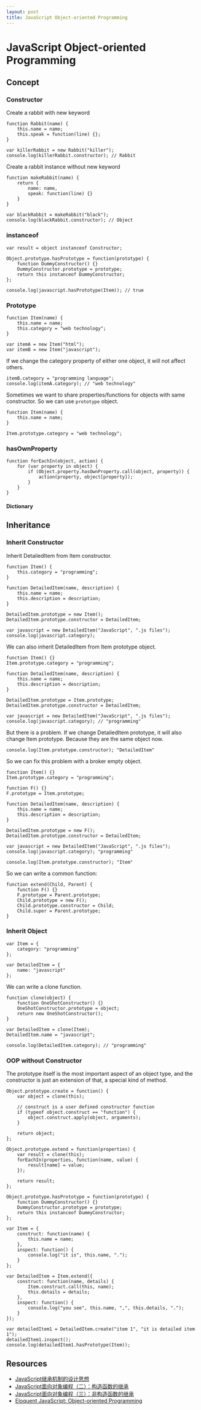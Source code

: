 ```yaml
---
layout: post
title: JavaScript Object-oriented Programming
---
```


# JavaScript Object-oriented Programming

## Concept

### Constructor

Create a rabbit with new keyword

    function Rabbit(name) {
        this.name = name;
        this.speak = function(line) {};
    }

    var killerRabbit = new Rabbit("killer");
    console.log(killerRabbit.constructor); // Rabbit

Create a rabbit instance without new keyword

    function makeRabbit(name) {
        return {
            name: name,
            speak: function(line) {}
        }
    }

    var blackRabbit = makeRabbit("black");
    console.log(blackRabbit.constructor); // Object

### instanceof

    var result = object instanceof Constructor;

    Object.prototype.hasPrototype = function(prototype) {
        function DummyConstructor() {}
        DummyConstructor.prototype = prototype;
        return this instanceof DummyConstructor;
    };

    console.log(javascript.hasPrototype(Item)); // true

### Prototype

    function Item(name) {
        this.name = name;
        this.category = "web technology";
    }

    var itemA = new Item("html");
    var itemB = new Item("javascript");

If we change the category property of either one object, it will not affect others.

    itemB.category = "programming language";
    console.log(itemA.category); // "web technology"

Sometimes we want to share properties/functions for objects with same constructor. So we can use `prototype` object.

    function Item(name) {
        this.name = name;
    }

    Item.prototype.category = "web technology";

### hasOwnProperty

    function forEachIn(object, action) {
        for (var property in object) {
            if (Object.property.hasOwnProperty.call(object, property)) {
                action(property, object[property]);
            }
        }
    }

#### Dictionary


## Inheritance

### Inherit Constructor

Inherit DetailedItem from Item constructor.

    function Item() {
        this.category = "programming";
    }

    function DetailedItem(name, description) {
        this.name = name;
        this.description = description;
    }

    DetailedItem.prototype = new Item();
    DetailedItem.prototype.constructor = DetailedItem;

    var javascript = new DetailedItem("JavaScript", ".js files");
    console.log(javascript.category);

We can also inherit DetailedItem from Item prototype object.

    function Item() {}
    Item.prototype.category = "programming";

    function DetailedItem(name, description) {
        this.name = name;
        this.description = description;
    }

    DetailedItem.prototype = Item.prototype;
    DetailedItem.prototype.constructor = DetailedItem;

    var javascript = new DetailedItem("JavaScript", ".js files");
    console.log(javascript.category); // "programming"

But there is a problem. If we change DetailedItem prototype, it will also change Item prototype. Because they are the same object now.

    console.log(Item.prototype.constructor); "DetailedItem"

So we can fix this problem with a broker empty object.

    function Item() {}
    Item.prototype.category = "programming";

    function F() {}
    F.prototype = Item.prototype;

    function DetailedItem(name, description) {
        this.name = name;
        this.description = description;
    }

    DetailedItem.prototype = new F();
    DetailedItem.prototype.constructor = DetailedItem;

    var javascript = new DetailedItem("JavaScript", ".js files");
    console.log(javascript.category); "programming"

    console.log(Item.prototype.constructor); "Item"

So we can write a common function:

    function extend(Child, Parent) {
        function F() {}
        F.prototype = Parent.prototype;
        Child.prototype = new F();
        Child.prototype.constructor = Child;
        Child.super = Parent.prototype;
    }

### Inherit Object
    var Item = {
        category: "programming"
    };

    var DetailedItem = {
        name: "javascript"
    };

We can write a clone function.

    function clone(object) {
        function OneShotConstructor() {}
        OneShotConstructor.prototype = object;
        return new OneShotConstructor();
    }

    var DetailedItem = clone(Item);
    DetailedItem.name = "javascript";

    console.log(DetailedItem.category); // "programming"

### OOP without Constructor

The prototype itself is the most important aspect of an object type, and the constructor is just an extension of that, a special kind of method.

    Object.prototype.create = function() {
        var object = clone(this);

        // construct is a user defined constructor function
        if (typeof object.construct == "function") {
            object.construct.apply(object, arguments);
        }

        return object;
    };

    Object.prototype.extend = function(properties) {
        var result = clone(this);
        forEachIn(properties, function(name, value) {
            result[name] = value;
        });

        return result;
    };

    Object.prototype.hasPrototype = function(prototype) {
        function DummyConstructor() {}
        DummyConstructor.prototype = prototype;
        return this instanceof DummyConstructor;
    };

    var Item = {
        construct: function(name) {
            this.name = name;
        },
        inspect: function() {
            console.log("it is", this.name, ".");
        }
    };

    var DetailedItem = Item.extend({
        construct: function(name, details) {
            Item.construct.call(this, name);
            this.details = details;
        },
        inspect: function() {
            console.log("you see", this.name, ",", this.details, ".");
        }
    });

    var detailedItem1 = DetailedItem.create("item 1", "it is detailed item 1");
    detailedItem1.inspect();
    console.log(detailedItem1.hasPrototype(Item));

## Resources
* [JavaScript继承机制的设计思想](http://www.ruanyifeng.com/blog/2011/06/designing_ideas_of_inheritance_mechanism_in_javascript.html)
* [JavaScript面向对象编程（二）：构造函数的继承](http://www.ruanyifeng.com/blog/2010/05/object-oriented_javascript_inheritance.html)
* [JavaScript面向对象编程（三）：非构造函数的继承](http://www.ruanyifeng.com/blog/2010/05/object-oriented_javascript_inheritance_continued.html)
* [Eloquent JavaScript: Object-oriented Programming](http://eloquentjavascript.net/chapter8.html#p2d3cad23)

